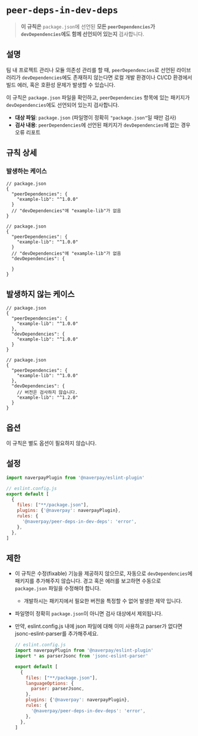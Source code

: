 # `peer-deps-in-dev-deps`

> **이 규칙은** `package.json`에 선언된 **모든 `peerDependencies`가 `devDependencies`에도 함께 선언되어 있는지** 검사합니다.

## 설명

팀 내 프로젝트 관리나 모듈 의존성 관리를 할 때, `peerDependencies`로 선언된 라이브러리가 `devDependencies`에도 존재하지 않는다면 로컬 개발 환경이나 CI/CD 환경에서 빌드 에러, 혹은 호환성 문제가 발생할 수 있습니다.

이 규칙은 `package.json` 파일을 확인하고, `peerDependencies` 항목에 있는 패키지가 `devDependencies`에도 선언되어 있는지 검사합니다.

- **대상 파일**: `package.json` (파일명이 정확히 `"package.json"`일 때만 검사)
- **검사 내용**: `peerDependencies`에 선언된 패키지가 `devDependencies`에 없는 경우 오류 리포트

## 규칙 상세

### 발생하는 케이스

```jsonc
// package.json
{
  "peerDependencies": {
    "example-lib": "^1.0.0"
  }
  // "devDependencies"에 "example-lib"가 없음
}
```

```jsonc
// package.json
{
  "peerDependencies": {
    "example-lib": "^1.0.0"
  }
  // "devDependencies"에 "example-lib"가 없음
  "devDependencies": {

  }
}
```

## 발생하지 않는 케이스

```jsonc
// package.json
{
  "peerDependencies": {
    "example-lib": "^1.0.0"
  },
  "devDependencies": {
    "example-lib": "^1.0.0"
  }
}
```

```jsonc
// package.json
{
  "peerDependencies": {
    "example-lib": "^1.0.0"
  },
  "devDependencies": {
    // 버전은 검사하지 않습니다.
    "example-lib": "^1.2.0"
  }
}
```

## 옵션

이 규칙은 별도 옵션이 필요하지 않습니다.

## 설정

```js
import naverpayPlugin from '@naverpay/eslint-plugin'

// eslint.config.js
export default [
  {
    files: ["**/package.json"],
    plugins: {'@naverpay': naverpayPlugin},
    rules: {
      '@naverpay/peer-deps-in-dev-deps': 'error',
    },
  },
]
```

## 제한

- 이 규칙은 수정(fixable) 기능을 제공하지 않으므로, 자동으로 `devDependencies`에 패키지를 추가해주지 않습니다. 경고 혹은 에러를 보고하면 수동으로 `package.json` 파일을 수정해야 합니다.
  - 개발하시는 패키지에서 필요한 버전을 특정할 수 없어 발생한 제약 입니다.
- 파일명이 정확히 `package.json`이 아니면 검사 대상에서 제외됩니다.
- 만약, eslint.config.js 내에 json 파일에 대해 이미 사용하고 parser가 없다면 jsonc-eslint-parser를 추가해주세요.

  ```js
  // eslint.config.js
  import naverpayPlugin from '@naverpay/eslint-plugin'
  import * as parserJsonc from 'jsonc-eslint-parser'

  export default [
    {
      files: ["**/package.json"],
      languageOptions: {
        parser: parserJsonc,
      },
      plugins: {'@naverpay': naverpayPlugin},
      rules: {
        '@naverpay/peer-deps-in-dev-deps': 'error',
      },
    },
  ]
  ```
